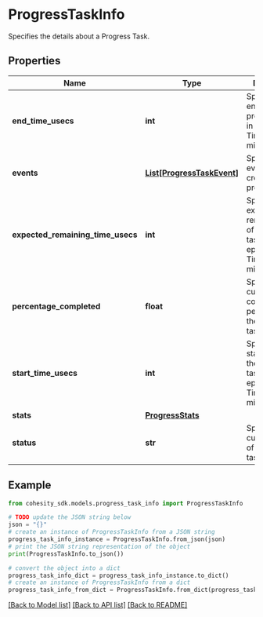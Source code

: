 # ProgressTaskInfo

Specifies the details about a Progress Task.

## Properties

Name | Type | Description | Notes
------------ | ------------- | ------------- | -------------
**end_time_usecs** | **int** | Specifies the end time of the progress task in Unix epoch Timestamp(in microseconds). | [optional] 
**events** | [**List[ProgressTaskEvent]**](ProgressTaskEvent.md) | Specifies the event log created for progress Task. | [optional] 
**expected_remaining_time_usecs** | **int** | Specifies the expected remaining time of the progress task in Unix epoch Timestamp(in microseconds). | [optional] 
**percentage_completed** | **float** | Specifies the current completed percentage of the progress task. | [optional] 
**start_time_usecs** | **int** | Specifies the start time of the progress task in Unix epoch Timestamp(in microseconds). | [optional] 
**stats** | [**ProgressStats**](ProgressStats.md) |  | [optional] 
**status** | **str** | Specifies the current status of the progress task. | [optional] 

## Example

```python
from cohesity_sdk.models.progress_task_info import ProgressTaskInfo

# TODO update the JSON string below
json = "{}"
# create an instance of ProgressTaskInfo from a JSON string
progress_task_info_instance = ProgressTaskInfo.from_json(json)
# print the JSON string representation of the object
print(ProgressTaskInfo.to_json())

# convert the object into a dict
progress_task_info_dict = progress_task_info_instance.to_dict()
# create an instance of ProgressTaskInfo from a dict
progress_task_info_from_dict = ProgressTaskInfo.from_dict(progress_task_info_dict)
```
[[Back to Model list]](../README.md#documentation-for-models) [[Back to API list]](../README.md#documentation-for-api-endpoints) [[Back to README]](../README.md)


